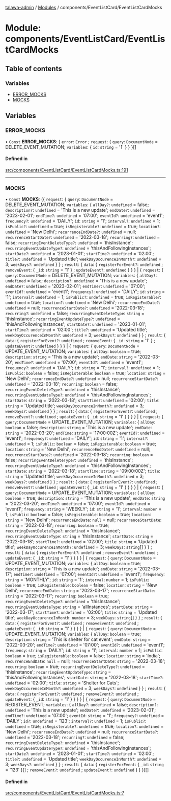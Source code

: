 [talawa-admin](../README.md) / [Modules](../modules.md) / components/EventListCard/EventListCardMocks

# Module: components/EventListCard/EventListCardMocks

## Table of contents

### Variables

- [ERROR\_MOCKS](components_EventListCard_EventListCardMocks.md#error_mocks)
- [MOCKS](components_EventListCard_EventListCardMocks.md#mocks)

## Variables

### ERROR\_MOCKS

• `Const` **ERROR\_MOCKS**: \{ `error`: `Error` ; `request`: \{ `query`: `DocumentNode` = DELETE\_EVENT\_MUTATION; `variables`: \{ `id`: `string` = '1' \}  \}  \}[]

#### Defined in

[src/components/EventListCard/EventListCardMocks.ts:191](https://github.com/git-init-priyanshu/talawa-admin-clone/blob/d03f5ca/src/components/EventListCard/EventListCardMocks.ts#L191)

___

### MOCKS

• `Const` **MOCKS**: (\{ `request`: \{ `query`: `DocumentNode` = DELETE\_EVENT\_MUTATION; `variables`: \{ `allDay?`: `undefined` = false; `description?`: `undefined` = 'This is a new update'; `endDate?`: `undefined` = '2023-02-01'; `endTime?`: `undefined` = '07:00'; `eventId?`: `undefined` = 'event1'; `frequency?`: `undefined` = 'DAILY'; `id`: `string` = '1'; `interval?`: `undefined` = 1; `isPublic?`: `undefined` = true; `isRegisterable?`: `undefined` = true; `location?`: `undefined` = 'New Delhi'; `recurrenceEndDate?`: `undefined` = null; `recurrenceStartDate?`: `undefined` = '2022-03-18'; `recurring?`: `undefined` = false; `recurringEventDeleteType?`: `undefined` = 'thisInstance'; `recurringEventUpdateType?`: `undefined` = 'thisAndFollowingInstances'; `startDate?`: `undefined` = '2023-01-01'; `startTime?`: `undefined` = '02:00'; `title?`: `undefined` = 'Updated title'; `weekDayOccurenceInMonth?`: `undefined` = 3; `weekDays?`: `undefined`  \}  \} ; `result`: \{ `data`: \{ `registerForEvent?`: `undefined` ; `removeEvent`: \{ `_id`: `string` = '1' \} ; `updateEvent?`: `undefined`  \}  \}  \} \| \{ `request`: \{ `query`: `DocumentNode` = DELETE\_EVENT\_MUTATION; `variables`: \{ `allDay?`: `undefined` = false; `description?`: `undefined` = 'This is a new update'; `endDate?`: `undefined` = '2023-02-01'; `endTime?`: `undefined` = '07:00'; `eventId?`: `undefined` = 'event1'; `frequency?`: `undefined` = 'DAILY'; `id`: `string` = '1'; `interval?`: `undefined` = 1; `isPublic?`: `undefined` = true; `isRegisterable?`: `undefined` = true; `location?`: `undefined` = 'New Delhi'; `recurrenceEndDate?`: `undefined` = null; `recurrenceStartDate?`: `undefined` = '2022-03-18'; `recurring?`: `undefined` = false; `recurringEventDeleteType`: `string` = 'thisInstance'; `recurringEventUpdateType?`: `undefined` = 'thisAndFollowingInstances'; `startDate?`: `undefined` = '2023-01-01'; `startTime?`: `undefined` = '02:00'; `title?`: `undefined` = 'Updated title'; `weekDayOccurenceInMonth?`: `undefined` = 3; `weekDays?`: `undefined`  \}  \} ; `result`: \{ `data`: \{ `registerForEvent?`: `undefined` ; `removeEvent`: \{ `_id`: `string` = '1' \} ; `updateEvent?`: `undefined`  \}  \}  \} \| \{ `request`: \{ `query`: `DocumentNode` = UPDATE\_EVENT\_MUTATION; `variables`: \{ `allDay`: `boolean` = true; `description`: `string` = 'This is a new update'; `endDate`: `string` = '2022-03-20'; `endTime?`: `undefined` = '07:00'; `eventId?`: `undefined` = 'event1'; `frequency?`: `undefined` = 'DAILY'; `id`: `string` = '1'; `interval?`: `undefined` = 1; `isPublic`: `boolean` = false; `isRegisterable`: `boolean` = true; `location`: `string` = 'New Delhi'; `recurrenceEndDate?`: `undefined` = null; `recurrenceStartDate?`: `undefined` = '2022-03-18'; `recurring`: `boolean` = false; `recurringEventDeleteType?`: `undefined` = 'thisInstance'; `recurringEventUpdateType?`: `undefined` = 'thisAndFollowingInstances'; `startDate`: `string` = '2022-03-18'; `startTime?`: `undefined` = '02:00'; `title`: `string` = 'Updated title'; `weekDayOccurenceInMonth?`: `undefined` = 3; `weekDays?`: `undefined`  \}  \} ; `result`: \{ `data`: \{ `registerForEvent?`: `undefined` ; `removeEvent?`: `undefined` ; `updateEvent`: \{ `_id`: `string` = '1' \}  \}  \}  \} \| \{ `request`: \{ `query`: `DocumentNode` = UPDATE\_EVENT\_MUTATION; `variables`: \{ `allDay`: `boolean` = false; `description`: `string` = 'This is a new update'; `endDate`: `string` = '2022-03-20'; `endTime`: `string` = '17:00:00Z'; `eventId?`: `undefined` = 'event1'; `frequency?`: `undefined` = 'DAILY'; `id`: `string` = '1'; `interval?`: `undefined` = 1; `isPublic`: `boolean` = false; `isRegisterable`: `boolean` = true; `location`: `string` = 'New Delhi'; `recurrenceEndDate?`: `undefined` = null; `recurrenceStartDate?`: `undefined` = '2022-03-18'; `recurring`: `boolean` = false; `recurringEventDeleteType?`: `undefined` = 'thisInstance'; `recurringEventUpdateType?`: `undefined` = 'thisAndFollowingInstances'; `startDate`: `string` = '2022-03-18'; `startTime`: `string` = '09:00:00Z'; `title`: `string` = 'Updated title'; `weekDayOccurenceInMonth?`: `undefined` = 3; `weekDays?`: `undefined`  \}  \} ; `result`: \{ `data`: \{ `registerForEvent?`: `undefined` ; `removeEvent?`: `undefined` ; `updateEvent`: \{ `_id`: `string` = '1' \}  \}  \}  \} \| \{ `request`: \{ `query`: `DocumentNode` = UPDATE\_EVENT\_MUTATION; `variables`: \{ `allDay`: `boolean` = true; `description`: `string` = 'This is a new update'; `endDate`: `string` = '2022-03-20'; `endTime?`: `undefined` = '07:00'; `eventId?`: `undefined` = 'event1'; `frequency`: `string` = 'WEEKLY'; `id`: `string` = '1'; `interval`: `number` = 1; `isPublic`: `boolean` = false; `isRegisterable`: `boolean` = true; `location`: `string` = 'New Delhi'; `recurrenceEndDate`: ``null`` = null; `recurrenceStartDate`: `string` = '2022-03-18'; `recurring`: `boolean` = true; `recurringEventDeleteType?`: `undefined` = 'thisInstance'; `recurringEventUpdateType`: `string` = 'thisInstance'; `startDate`: `string` = '2022-03-18'; `startTime?`: `undefined` = '02:00'; `title`: `string` = 'Updated title'; `weekDayOccurenceInMonth?`: `undefined` = 3; `weekDays`: `string`[]  \}  \} ; `result`: \{ `data`: \{ `registerForEvent?`: `undefined` ; `removeEvent?`: `undefined` ; `updateEvent`: \{ `_id`: `string` = '1' \}  \}  \}  \} \| \{ `request`: \{ `query`: `DocumentNode` = UPDATE\_EVENT\_MUTATION; `variables`: \{ `allDay`: `boolean` = true; `description`: `string` = 'This is a new update'; `endDate`: `string` = '2022-03-17'; `endTime?`: `undefined` = '07:00'; `eventId?`: `undefined` = 'event1'; `frequency`: `string` = 'MONTHLY'; `id`: `string` = '1'; `interval`: `number` = 1; `isPublic`: `boolean` = true; `isRegisterable`: `boolean` = false; `location`: `string` = 'New Delhi'; `recurrenceEndDate`: `string` = '2023-03-17'; `recurrenceStartDate`: `string` = '2022-03-17'; `recurring`: `boolean` = true; `recurringEventDeleteType?`: `undefined` = 'thisInstance'; `recurringEventUpdateType`: `string` = 'allInstances'; `startDate`: `string` = '2022-03-17'; `startTime?`: `undefined` = '02:00'; `title`: `string` = 'Updated title'; `weekDayOccurenceInMonth`: `number` = 3; `weekDays`: `string`[]  \}  \} ; `result`: \{ `data`: \{ `registerForEvent?`: `undefined` ; `removeEvent?`: `undefined` ; `updateEvent`: \{ `_id`: `string` = '1' \}  \}  \}  \} \| \{ `request`: \{ `query`: `DocumentNode` = UPDATE\_EVENT\_MUTATION; `variables`: \{ `allDay`: `boolean` = true; `description`: `string` = 'This is shelter for cat event'; `endDate`: `string` = '2022-03-20'; `endTime?`: `undefined` = '07:00'; `eventId?`: `undefined` = 'event1'; `frequency`: `string` = 'DAILY'; `id`: `string` = '1'; `interval`: `number` = 1; `isPublic`: `boolean` = true; `isRegisterable`: `boolean` = false; `location`: `string` = 'India'; `recurrenceEndDate`: ``null`` = null; `recurrenceStartDate`: `string` = '2022-03-18'; `recurring`: `boolean` = true; `recurringEventDeleteType?`: `undefined` = 'thisInstance'; `recurringEventUpdateType`: `string` = 'thisAndFollowingInstances'; `startDate`: `string` = '2022-03-18'; `startTime?`: `undefined` = '02:00'; `title`: `string` = 'Shelter for Cats'; `weekDayOccurenceInMonth?`: `undefined` = 3; `weekDays?`: `undefined`  \}  \} ; `result`: \{ `data`: \{ `registerForEvent?`: `undefined` ; `removeEvent?`: `undefined` ; `updateEvent`: \{ `_id`: `string` = '1' \}  \}  \}  \} \| \{ `request`: \{ `query`: `DocumentNode` = REGISTER\_EVENT; `variables`: \{ `allDay?`: `undefined` = false; `description?`: `undefined` = 'This is a new update'; `endDate?`: `undefined` = '2023-02-01'; `endTime?`: `undefined` = '07:00'; `eventId`: `string` = '1'; `frequency?`: `undefined` = 'DAILY'; `id?`: `undefined` = '123'; `interval?`: `undefined` = 1; `isPublic?`: `undefined` = true; `isRegisterable?`: `undefined` = true; `location?`: `undefined` = 'New Delhi'; `recurrenceEndDate?`: `undefined` = null; `recurrenceStartDate?`: `undefined` = '2022-03-18'; `recurring?`: `undefined` = false; `recurringEventDeleteType?`: `undefined` = 'thisInstance'; `recurringEventUpdateType?`: `undefined` = 'thisAndFollowingInstances'; `startDate?`: `undefined` = '2023-01-01'; `startTime?`: `undefined` = '02:00'; `title?`: `undefined` = 'Updated title'; `weekDayOccurenceInMonth?`: `undefined` = 3; `weekDays?`: `undefined`  \}  \} ; `result`: \{ `data`: \{ `registerForEvent`: \{ `_id`: `string` = '123' \}[] ; `removeEvent?`: `undefined` ; `updateEvent?`: `undefined`  \}  \}  \})[]

#### Defined in

[src/components/EventListCard/EventListCardMocks.ts:7](https://github.com/git-init-priyanshu/talawa-admin-clone/blob/d03f5ca/src/components/EventListCard/EventListCardMocks.ts#L7)
